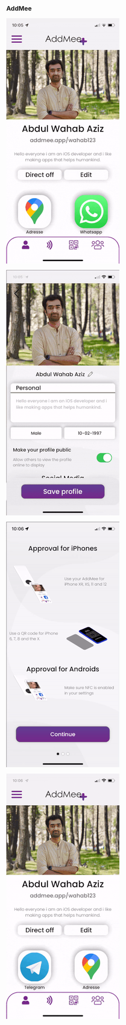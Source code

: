 ### AddMee

![Homescreen](https://github.com/wahab202/portfolio/blob/main/GIFs/App1_1.gif)


![EditScreen](https://github.com/wahab202/portfolio/blob/main/GIFs/App1_2.gif)


![EditScreen](https://github.com/wahab202/portfolio/blob/main/GIFs/App1_3.gif)


![Bottom_Sheet](https://github.com/wahab202/portfolio/blob/main/GIFs/App1_4.gif)

